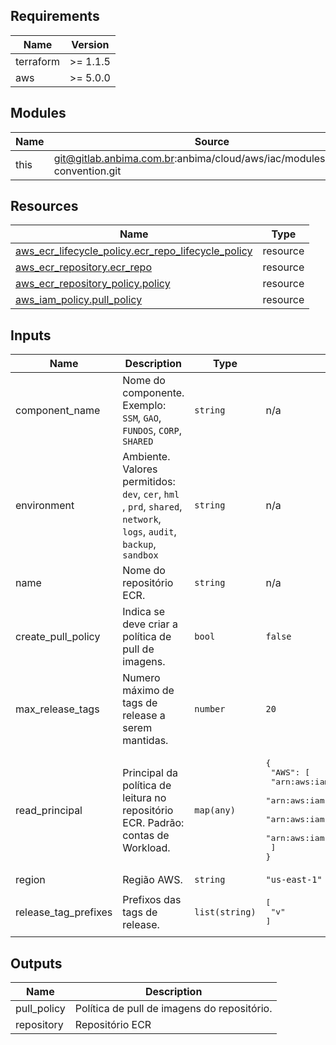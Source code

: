 <!-- BEGIN_TF_DOCS -->
## Requirements

| Name | Version |
|------|---------|
| terraform | >= 1.1.5 |
| aws | >= 5.0.0 |

## Modules

| Name | Source | Version |
|------|--------|---------|
| this | git@gitlab.anbima.com.br:anbima/cloud/aws/iac/modules/naming-convention.git | main |

## Resources

| Name | Type |
|------|------|
| [aws_ecr_lifecycle_policy.ecr_repo_lifecycle_policy](https://registry.terraform.io/providers/hashicorp/aws/latest/docs/resources/ecr_lifecycle_policy) | resource |
| [aws_ecr_repository.ecr_repo](https://registry.terraform.io/providers/hashicorp/aws/latest/docs/resources/ecr_repository) | resource |
| [aws_ecr_repository_policy.policy](https://registry.terraform.io/providers/hashicorp/aws/latest/docs/resources/ecr_repository_policy) | resource |
| [aws_iam_policy.pull_policy](https://registry.terraform.io/providers/hashicorp/aws/latest/docs/resources/iam_policy) | resource |

## Inputs

| Name | Description | Type | Default | Required |
|------|-------------|------|---------|:--------:|
| component\_name | Nome do componente. Exemplo: `SSM`, `GAO`, `FUNDOS`, `CORP`, `SHARED` | `string` | n/a | yes |
| environment | Ambiente. Valores permitidos: `dev`, `cer`, `hml` , `prd`, `shared`, `network`, `logs`, `audit`, `backup`, `sandbox` | `string` | n/a | yes |
| name | Nome do repositório ECR. | `string` | n/a | yes |
| create\_pull\_policy | Indica se deve criar a política de pull de imagens. | `bool` | `false` | no |
| max\_release\_tags | Numero máximo de tags de release a serem mantidas. | `number` | `20` | no |
| read\_principal | Principal da política de leitura no repositório ECR. Padrão: contas de Workload. | `map(any)` | <pre>{<br>  "AWS": [<br>    "arn:aws:iam::880974337725:root",<br>    "arn:aws:iam::849598278174:root",<br>    "arn:aws:iam::241290613667:root",<br>    "arn:aws:iam::899836677866:root"<br>  ]<br>}</pre> | no |
| region | Região AWS. | `string` | `"us-east-1"` | no |
| release\_tag\_prefixes | Prefixos das tags de release. | `list(string)` | <pre>[<br>  "v"<br>]</pre> | no |

## Outputs

| Name | Description |
|------|-------------|
| pull\_policy | Política de pull de imagens do repositório. |
| repository | Repositório ECR |
<!-- END_TF_DOCS -->